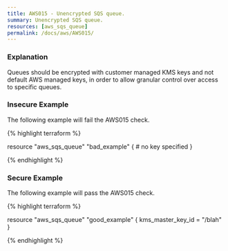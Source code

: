 ```yaml
---
title: AWS015 - Unencrypted SQS queue.
summary: Unencrypted SQS queue. 
resources: [aws_sqs_queue] 
permalink: /docs/aws/AWS015/
---
```

### Explanation


Queues should be encrypted with customer managed KMS keys and not default AWS managed keys, in order to allow granular control over access to specific queues.



### Insecure Example

The following example will fail the AWS015 check.

{% highlight terraform %}

resource "aws_sqs_queue" "bad_example" {
	# no key specified
}

{% endhighlight %}



### Secure Example

The following example will pass the AWS015 check.

{% highlight terraform %}

resource "aws_sqs_queue" "good_example" {
	kms_master_key_id = "/blah"
}

{% endhighlight %}



